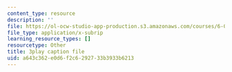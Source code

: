 ```yaml
---
content_type: resource
description: ''
file: https://ol-ocw-studio-app-production.s3.amazonaws.com/courses/6-0001-introduction-to-computer-science-and-programming-in-python-fall-2016/a643c362e0d6f2c6292733b3933b6213_SrkqbLOQcEo.srt
file_type: application/x-subrip
learning_resource_types: []
resourcetype: Other
title: 3play caption file
uid: a643c362-e0d6-f2c6-2927-33b3933b6213
---
```

